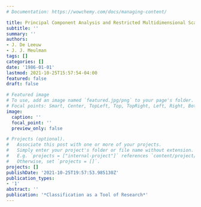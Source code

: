 ```yaml
---
# Documentation: https://wowchemy.com/docs/managing-content/

title: Principal Component Analysis and Restricted Multidimensional Scaling
subtitle: ''
summary: ''
authors:
- J. De Leeuw
- J. J. Meulman
tags: []
categories: []
date: '1986-01-01'
lastmod: 2021-10-25T15:57:54-04:00
featured: false
draft: false

# Featured image
# To use, add an image named `featured.jpg/png` to your page's folder.
# Focal points: Smart, Center, TopLeft, Top, TopRight, Left, Right, BottomLeft, Bottom, BottomRight.
image:
  caption: ''
  focal_point: ''
  preview_only: false

# Projects (optional).
#   Associate this post with one or more of your projects.
#   Simply enter your project's folder or file name without extension.
#   E.g. `projects = ["internal-project"]` references `content/project/deep-learning/index.md`.
#   Otherwise, set `projects = []`.
projects: []
publishDate: '2021-10-25T19:57:53.985130Z'
publication_types:
- '1'
abstract: ''
publication: '*Classification as a Tool of Research*'
---
```

